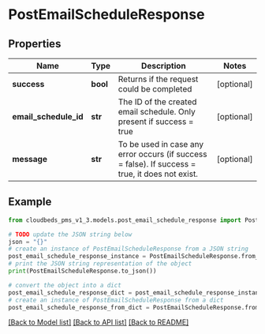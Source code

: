 # PostEmailScheduleResponse


## Properties

Name | Type | Description | Notes
------------ | ------------- | ------------- | -------------
**success** | **bool** | Returns if the request could be completed | [optional] 
**email_schedule_id** | **str** | The ID of the created email schedule. Only present if success &#x3D; true | [optional] 
**message** | **str** | To be used in case any error occurs (if success &#x3D; false). If success &#x3D; true, it does not exist. | [optional] 

## Example

```python
from cloudbeds_pms_v1_3.models.post_email_schedule_response import PostEmailScheduleResponse

# TODO update the JSON string below
json = "{}"
# create an instance of PostEmailScheduleResponse from a JSON string
post_email_schedule_response_instance = PostEmailScheduleResponse.from_json(json)
# print the JSON string representation of the object
print(PostEmailScheduleResponse.to_json())

# convert the object into a dict
post_email_schedule_response_dict = post_email_schedule_response_instance.to_dict()
# create an instance of PostEmailScheduleResponse from a dict
post_email_schedule_response_from_dict = PostEmailScheduleResponse.from_dict(post_email_schedule_response_dict)
```
[[Back to Model list]](../README.md#documentation-for-models) [[Back to API list]](../README.md#documentation-for-api-endpoints) [[Back to README]](../README.md)


